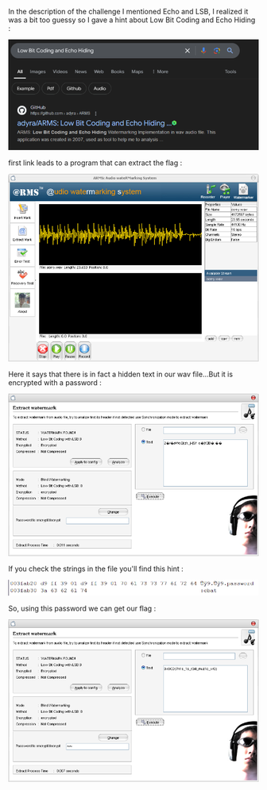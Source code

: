 In the description of the challenge I mentioned Echo and LSB, I realized it was a bit too guessy so I gave a hint about Low Bit Coding and Echo Hiding : 

![alt text](../../Images/{A3441FE5-4775-4230-A7B1-4AB0AD20711D}.png)

first link leads to a program that can extract the flag :

![alt text](../../Images/{E415DC20-D9DD-4C96-A1D8-8A5BBBD8F1F9}.png)

Here it says that there is in fact a hidden text in our wav file...But it is encrypted with a password :

![alt text](../../Images/{AAF62391-C971-48AE-8335-05BA293FFCCF}.png)

If you check the strings in the file you'll find this hint : 

![alt text](../../Images/hint.png)

So, using this password we can get our flag : 

![alt text](../../Images/{66F778E8-CDAC-445A-90FD-40255E139CD0}.png)